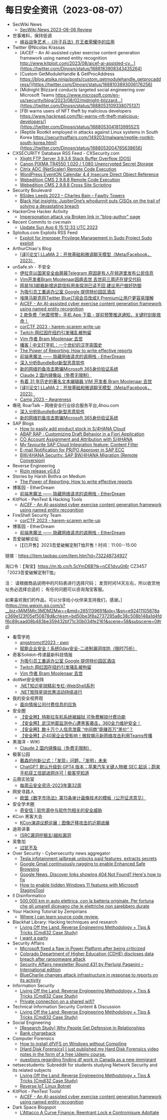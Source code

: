 # 每日安全资讯（2023-08-07）

- SecWiki News
  - [SecWiki News 2023-08-06 Review](http://www.sec-wiki.com/?2023-08-06)
- 世事难料，保持低调
  - [峡谷战争艺术 -《孙子兵法》在王者荣耀中的应用](https://blog.csdn.net/ariesjzj/article/details/132121667)
- Twitter @Nicolas Krassas
  - [AiCEF - An AI-assisted cyber exercise content generation framework using named entity recognition http://www.kitploit.com/2023/08/aicef-ai-assisted-cy...](https://twitter.com/Dinosn/status/1688183908343435264)
  - [Custom GetModuleHandle & GetProcAddress https://blog.atsika.ninja/posts/custom_getmodulehandle_getprocaddress/](https://twitter.com/Dinosn/status/1688103893006176256)
  - [Midnight Blizzard conducts targeted social engineering over Microsoft Teams https://www.microsoft.com/en-us/security/blog/2023/08/02/midnight-blizzard...](https://twitter.com/Dinosn/status/1688053109338075137)
  - [FBI warns users of NFT theft by malicious developers https://www.hackread.com/fbi-warns-nft-theft-malicious-developers/](https://twitter.com/Dinosn/status/1688053041813995521)
  - [Reptile Rootkit employed in attacks against Linux systems in South Korea https://securityaffairs.com/149203/malware/reptile-rootkit-south-korea.html](https://twitter.com/Dinosn/status/1688053004765638656)
- CXSECURITY Database RSS Feed - CXSecurity.com
  - [Xlight FTP Server 3.9.3.6 Stack Buffer Overflow (DOS)](https://cxsecurity.com/issue/WLB-2023080032)
  - [Canon PIXMA TR4550 1.020 / 1.080 Unencrypted Secret Storage](https://cxsecurity.com/issue/WLB-2023080031)
  - [Citrix ADC (NetScaler) Remote Code Execution](https://cxsecurity.com/issue/WLB-2023080030)
  - [WordPress EventON Calendar 4.4 Insecure Direct Object Reference](https://cxsecurity.com/issue/WLB-2023080029)
  - [Webedition CMS 2.9.8.8 Remote Code Execution](https://cxsecurity.com/issue/WLB-2023080028)
  - [Webedition CMS 2.9.8.8 Cross Site Scripting](https://cxsecurity.com/issue/WLB-2023080027)
- Security Boulevard
  - [BSides Leeds 2023 – Charles Bain –  Fawlty Towers](https://securityboulevard.com/2023/08/bsides-leeds-2023-charles-bain-fawlty-towers/)
  - [Black Hat insights: JupiterOne’s whodunnit puts CISOs on the trail of solving a devastating breach](https://securityboulevard.com/2023/08/black-hat-insights-jupiterones-whodunnit-puts-cisos-on-the-trail-of-solving-a-devastating-breach/)
- HackerOne Hacker Activity
  - [Impersonation attack via Broken link in "blog-author" page](https://hackerone.com/reports/1434246)
- Recent Commits to cve:main
  - [Update Sun Aug  6 15:12:33 UTC 2023](https://github.com/trickest/cve/commit/9c25c9d74128996d833c65a0070609c544318b8f)
- Sploitus.com Exploits RSS Feed
  - [Exploit for Improper Privilege Management in Sudo Project Sudo exploit](https://sploitus.com/exploit?id=4331D355-28DD-52B7-AE70-FBB2C3B7BC00&utm_source=rss&utm_medium=rss)
- ArthurChiao's Blog
  - [[译][论文] LLaMA 2：开放基础和微调聊天模型（Meta/Facebook，2023）](https://arthurchiao.github.io/blog/llama2-paper-zh/)
- unSafe.sh - 不安全
  - [伊拉克以国家安全由屏蔽Telegram 原因是有人在频道里发布公民信息](https://buaq.net/go-173793.html)
  - [Vim开发者Bram Moolenaar因病去世 去世前三周还在提交代码](https://buaq.net/go-173794.html)
  - [网易163邮箱新增追踪信标用来探测已读不回 建议用户做好防御](https://buaq.net/go-173795.html)
  - [为吸引员工重返办公室 Google 提供特价园区酒店](https://buaq.net/go-173790.html)
  - [埃隆马斯克将Twitter Blue订阅会员改成X Premium让用户更容易理解](https://buaq.net/go-173796.html)
  - [AiCEF - An AI-assisted cyber exercise content generation framework using named entity recognition](https://buaq.net/go-173789.html)
  - [2 款免费「地震预警」手机 App 下载 - 提前预警推送通知，关键时刻能救命！](https://buaq.net/go-173798.html)
  - [corCTF 2023 - harem-scarem write-up](https://buaq.net/go-173799.html)
  - [Twitch 网红因在纽约引发骚乱被拘留](https://buaq.net/go-173791.html)
  - [Vim 作者 Bram Moolenaar 去世](https://buaq.net/go-173792.html)
  - [播客 | 中文打字机：一个世纪的汉字突围史](https://buaq.net/go-173788.html)
  - [The Power of Reporting: How to write effective reports](https://buaq.net/go-173787.html)
  - [前端黑魔法 —— 隐藏网络请求的调用栈 - EtherDream](https://buaq.net/go-173785.html)
  - [深入分析BundleBot新型恶意软件](https://buaq.net/go-173782.html)
  - [新的网络钓鱼攻击欺骗Microsoft 365身份验证系统](https://buaq.net/go-173783.html)
  - [Claude 2 国内镜像站（免费无限制）](https://buaq.net/go-173784.html)
  - [有着 31 年历史的著名文本编辑器 VIM 开发者 Bram Moolenaar 去世](https://buaq.net/go-173779.html)
  - [[译][论文] LLaMA 2：开放基础和微调聊天模型（Meta/Facebook，2023）](https://buaq.net/go-173797.html)
  - [Camp 2023 – Awareness](https://buaq.net/go-173781.html)
- 嘶吼 RoarTalk – 网络安全行业综合服务平台,4hou.com
  - [深入分析BundleBot新型恶意软件](https://www.4hou.com/posts/JKXg)
  - [新的网络钓鱼攻击欺骗Microsoft 365身份验证系统](https://www.4hou.com/posts/qpD7)
- SAP Blogs
  - [How to easily add product stock in S/4HANA Cloud](https://blogs.sap.com/2023/08/06/how-to-easily-add-product-stock-in-s-4hana-cloud/)
  - [ABAP RAP : Customizing Draft Behavior in a Fiori Application](https://blogs.sap.com/2023/08/06/abap-rap-customizing-draft-behavior-in-a-fiori-application/)
  - [CO Account Assignment and Attribution with S/4HANA](https://blogs.sap.com/2023/08/06/co-account-assignment-and-attribution-with-s-4hana/)
  - [My favourite SAP Cloud Integration feature: Content Filter](https://blogs.sap.com/2023/08/06/my-favourite-sap-cloud-integration-feature-content-filter/)
  - [E-mail Notification for PR/PO Approver in SAP ECC](https://blogs.sap.com/2023/08/06/e-mail-notification-for-pr-po-approver-in-sap/)
  - [BW/4HANA Security: SAP BW/4HANA Migration (Remote Conversion)](https://blogs.sap.com/2023/08/06/bw-4hana-security-sap-bw-4hana-migration-remote-conversion/)
- Reverse Engineering
  - [Rizin release v0.6.0](https://www.reddit.com/r/ReverseEngineering/comments/15k1d6d/rizin_release_v060/)
- Stories by Harsh Bothra on Medium
  - [The Power of Reporting: How to write effective reports](https://hbothra22.medium.com/the-power-of-reporting-how-to-write-effective-reports-4034d6c87eca?source=rss-54fa249211d2------2)
- 博客园 - EtherDream
  - [前端黑魔法 —— 隐藏网络请求的调用栈 - EtherDream](https://www.cnblogs.com/index-html/p/hide-request-initiator.html)
- KitPloit - PenTest & Hacking Tools
  - [AiCEF - An AI-assisted cyber exercise content generation framework using named entity recognition](http://www.kitploit.com/2023/08/aicef-ai-assisted-cyber-exercise.html)
- FireShell Security Team
  - [corCTF 2023 - harem-scarem write-up](https://fireshellsecurity.team/corctf2023-harem-scarem/)
- 博客园 - EtherDream
  - [前端黑魔法 —— 隐藏网络请求的调用栈 - EtherDream](https://www.cnblogs.com/index-html/p/hide-request-initiator.html)
- 吾爱破解论坛
  - [【已开售】2023吾爱破解定制T恤开售！时间：11:00--15:00

链接：https://item.taobao.com/item.htm?id=732248734927

淘口令：【淘宝】https://m.tb.cn/h.5cYmD6B?tk=nCE1dvuGt6r CZ3457 「2023吾爱破解定制T恤」

注：
请根据商品说明中的尺码表进行选择尺码；
发货时间14天左右，所以收货地址务必选择合适的；
有任何问题可以咨询淘宝客服。

如果喜欢我们的作品，可以分享给小伙伴来支持我们，感谢。](https://mp.weixin.qq.com/s?__biz=MjM5Mjc3MDM2Mw==&mid=2651139691&idx=1&sn=e92411105878ac369e123f05ef50878d&chksm=bd50be3f8a2737295a8c38c508b148a1d4fdf6c89caad08b483be359432bf71c30b034fe2161&scene=58&subscene=0#rd)
- 看雪学苑
  - [angstromctf2023 - pwn](https://mp.weixin.qq.com/s?__biz=MjM5NTc2MDYxMw==&mid=2458511583&idx=1&sn=6213024c9aebe18308c20ef3d2fada61&chksm=b18ed85586f9514324faa57c8a240c4446c1fbd72b534f3b363df48f0c8d7728b40923ab4ed2&scene=58&subscene=0#rd)
  - [赋能企业安全！系统0day安全-二进制漏洞攻防（限时75折）](https://mp.weixin.qq.com/s?__biz=MjM5NTc2MDYxMw==&mid=2458511583&idx=2&sn=5abcbfe9689cc31587ec3fa07f5217d3&chksm=b18ed85586f951433532f6e06b1e342136c87c64b365e740d5b7428e53edc06be6f464b0524a&scene=58&subscene=0#rd)
- 奇客Solidot–传递最新科技情报
  - [为吸引员工重返办公室 Google 提供特价园区酒店](https://www.solidot.org/story?sid=75718)
  - [Twitch 网红因在纽约引发骚乱被拘留](https://www.solidot.org/story?sid=75717)
  - [Vim 作者 Bram Moolenaar 去世](https://www.solidot.org/story?sid=75716)
- dotNet安全矩阵
  - [.NET知识星球精彩专栏-WebShell系列](https://mp.weixin.qq.com/s?__biz=MzUyOTc3NTQ5MA==&mid=2247488207&idx=1&sn=7e953a45c3a64a6aaa97796b753cbad6&chksm=fa5abc22cd2d3534fd9781db2499e528597b9704fa936411e15a8fa7fcf25456770e0a9aa7c1&scene=58&subscene=0#rd)
  - [.NET矩阵星球优惠活动持续进行](https://mp.weixin.qq.com/s?__biz=MzUyOTc3NTQ5MA==&mid=2247488207&idx=2&sn=826c9497733d28c9095a47c5e17a6db4&chksm=fa5abc22cd2d35342a275002efefeffeaeb5d295c57310a692ce140f68bf4f0c3445d27e8efb&scene=58&subscene=0#rd)
- 我的安全视界观
  - [面向情报公司付费信息的应急](https://mp.weixin.qq.com/s?__biz=MzI3Njk2OTIzOQ==&mid=2247485338&idx=1&sn=794ae1cf2bb72f67429528a256157b8c&chksm=eb6c25e2dc1bacf48da84f1bc449629fb376400b3489ac0d71c464aa6360de6f6c68ae7cd8dd&scene=58&subscene=0#rd)
- 安全圈
  - [【安全圈】特斯拉车机系统被越狱 可免费解锁付费功能](https://mp.weixin.qq.com/s?__biz=MzIzMzE4NDU1OQ==&mid=2652041383&idx=1&sn=dbd7fd0f1fa42c428e763fb0e0dd4f6c&chksm=f36fdce7c41855f1e0a31747f4dca40c52da6f6349ab957ddafae0e9cd57d93cb78029548007&scene=58&subscene=0#rd)
  - [【安全圈】武汉地震监测中心遭黑客袭击，360全力维护安全！](https://mp.weixin.qq.com/s?__biz=MzIzMzE4NDU1OQ==&mid=2652041383&idx=2&sn=db50b0447574cac8a06833de3ea3b5aa&chksm=f36fdce7c41855f184ad0ee7a3ab6c3ff2c9d1e322e493743de3e68303ec657795eb2497b02d&scene=58&subscene=0#rd)
  - [【安全圈】数十万个人信息泄露 “中间商”竟赚百万“差价”？](https://mp.weixin.qq.com/s?__biz=MzIzMzE4NDU1OQ==&mid=2652041383&idx=3&sn=007f24a7d3d639df2749b855df8b644d&chksm=f36fdce7c41855f1bbcbb746ccd2df65b9918b6057670b41e66a5554760d2205a7acef0dc5a3&scene=58&subscene=0#rd)
  - [【安全圈】近40家企业受影响！微软揭示新网络攻击利用Teams传播](https://mp.weixin.qq.com/s?__biz=MzIzMzE4NDU1OQ==&mid=2652041383&idx=4&sn=bc71f317b43409cc866ebb4b990784c7&chksm=f36fdce7c41855f1279277701cb64c67f50be6054863707624377c01991f863a6abbcaca4415&scene=58&subscene=0#rd)
- 黑海洋 - WIKI
  - [Claude 2 国内镜像站（免费无限制）](https://blog.upx8.com/3748)
- 极客公园
  - [戴森的创新公式：「发现」问题，「发明」未来](https://mp.weixin.qq.com/s?__biz=MTMwNDMwODQ0MQ==&mid=2653005349&idx=1&sn=b56becde83ac18d5c37a15945fece67e&chksm=7e54db9349235285d7f1b066354d13ae9d3a3902cd48b02b3aba9643a2a4d378cd5df1a0c985&scene=58&subscene=0#rd)
  - [ChatGPT 默认升级到 GPT4 版本；苹果汽车关键人物被 SEC 起诉；蔚来手机获工信部进网许可 | 极客早知道](https://mp.weixin.qq.com/s?__biz=MTMwNDMwODQ0MQ==&mid=2653005348&idx=1&sn=94c040f40cda751d3cd3b75c9bf1b312&chksm=7e54db9249235284fef0fc07e8e2c66b203c46a37f8deacd124ae54df251ee5d6abdc05817dc&scene=58&subscene=0#rd)
- 云鼎实验室
  - [每周云安全资讯-2023年第32周](https://mp.weixin.qq.com/s?__biz=MzU3ODAyMjg4OQ==&mid=2247494987&idx=1&sn=3d81dace16736ba8f8c5ecd0a2a51227&chksm=fd7911cdca0e98db7cef10787d482b7106c3d59333c1be9c0a508b6306ec7f83a57b3b47b1b5&scene=58&subscene=0#rd)
- 网安寻路人
  - [欧盟《数字市场法》第15条审计画像技术的模板（公开征求意见）](https://mp.weixin.qq.com/s?__biz=MzIxODM0NDU4MQ==&mid=2247500189&idx=1&sn=bc7fffd862ab181718c701e670b6a85a&chksm=97e97c77a09ef5617e06ba387f2b5a5e36fabca954c456649a2081fa1f45d20265b7b4230258&scene=58&subscene=0#rd)
- 安全学术圈
  - [奇安信 | 软件源中与软件包相关的安全威胁](https://mp.weixin.qq.com/s?__biz=MzU5MTM5MTQ2MA==&mid=2247489312&idx=1&sn=0a1488ea54a855294f646e2e9eba4b73&chksm=fe2ee8abc95961bd4aee85adaa7b76f6b4ebf05b192d764f6338a6e402eeda481e36a92780a6&scene=58&subscene=0#rd)
- KCon 黑客大会
  - [KCon演讲议题巡展｜图像迁移攻击的近期进展](https://mp.weixin.qq.com/s?__biz=MzIzOTAwNzc1OQ==&mid=2651136933&idx=1&sn=85ca7e138a4359c926a9d3e43344a908&chksm=f2c122c5c5b6abd3d18fdfa920a682d40a508675d2d597e26cc07c215a9ad8779b80ffc5da29&scene=58&subscene=0#rd)
- 迪哥讲事
  - [(SRC漏洞挖掘五)越权漏洞](https://mp.weixin.qq.com/s?__biz=MzIzMTIzNTM0MA==&mid=2247491326&idx=1&sn=9faefd1f7675cc5ee24b5771a14688d6&chksm=e8a6149ddfd19d8b9a843b88781af7882b8010c85b07c3c19895377527d9c34d1ee2bd381b20&scene=58&subscene=0#rd)
- 吴鲁加
  - [过犹不及](https://mp.weixin.qq.com/s?__biz=Mzg5NDY4ODM1MA==&mid=2247484472&idx=1&sn=dc616304b4f48e66364c7371650a2cd4&chksm=c01a8909f76d001fdb4c3993e4ceea0940c9f30069943b1bde06de357792476d7cb63f52832b&scene=58&subscene=0#rd)
- Over Security - Cybersecurity news aggregator
  - [Tesla infotainment jailbreak unlocks paid features, extracts secrets](https://www.bleepingcomputer.com/news/security/tesla-infotainment-jailbreak-unlocks-paid-features-extracts-secrets/)
  - [Google Gmail continuously nagging to enable Enhanced Safe Browsing](https://www.bleepingcomputer.com/news/google/google-gmail-continuously-nagging-to-enable-enhanced-safe-browsing/)
  - [Google News, Discover links showing 404 Not Found? Here's how to fix](https://www.bleepingcomputer.com/news/technology/google-news-discover-links-showing-404-not-found-heres-how-to-fix/)
  - [How to enable hidden Windows 11 features with Microsoft StagingTool](https://www.bleepingcomputer.com/news/microsoft/how-to-enable-hidden-windows-11-features-with-microsoft-stagingtool/)
- Il Disinformatico
  - [500.000 km in auto elettrica, con la batteria originale. Per fortuna che gli umarell dicevano che le elettriche non sarebbero durate](http://attivissimo.blogspot.com/2023/08/500000-km-in-auto-elettrica-con-la.html)
- Your Hacking Tutorial by Zempirians
  - [Where I can learn source code review.](https://www.reddit.com/r/HowToHack/comments/15juc5b/where_i_can_learn_source_code_review/)
- Blackhat Library: Hacking techniques and research
  - [Living Off the Land: Reverse Engineering Methodology + Tips & Tricks (Cmdl32 Case Study)](https://www.reddit.com/r/blackhat/comments/15k1ahr/living_off_the_land_reverse_engineering/)
  - [I want a party](https://www.reddit.com/r/blackhat/comments/15k4ooz/i_want_a_party/)
- Security Affairs
  - [Microsoft fixed a flaw in Power Platform after being criticized](https://securityaffairs.com/149237/hacking/microsoft-power-platform-flaw.html)
  - [Colorado Department of Higher Education (CDHE) discloses data breach after ransomware attack](https://securityaffairs.com/149228/data-breach/colorado-department-of-higher-education-data-breach.html)
  - [Security Affairs newsletter Round 431 by Pierluigi Paganini – International edition](https://securityaffairs.com/149224/breaking-news/security-affairs-newsletter-round-431-by-pierluigi-paganini-international-edition.html)
  - [BlueCharlie changes attack infrastructure in response to reports on its activity](https://securityaffairs.com/149213/apt/bluecharlie-changes-attack-infrastructure.html)
- Information Security
  - [Living Off the Land: Reverse Engineering Methodology + Tips & Tricks (Cmdl32 Case Study)](https://www.reddit.com/r/Information_Security/comments/15k19yy/living_off_the_land_reverse_engineering/)
  - [Private connection on a shared wifi?](https://www.reddit.com/r/Information_Security/comments/15jgs8b/private_connection_on_a_shared_wifi/)
- Technical Information Security Content & Discussion
  - [Living Off the Land: Reverse Engineering Methodology + Tips & Tricks (Cmdl32 Case Study)](https://www.reddit.com/r/netsec/comments/15k19us/living_off_the_land_reverse_engineering/)
- Social Engineering
  - [[Research Study] Why People Get Defensive in Relationships](https://www.reddit.com/r/SocialEngineering/comments/15jyht6/research_study_why_people_get_defensive_in/)
  - [Bank chargeback](https://www.reddit.com/r/SocialEngineering/comments/15jq4ds/bank_chargeback/)
- Computer Forensics
  - [How to install dfVFS on Windows without Compiling](https://www.reddit.com/r/computerforensics/comments/15jup3t/how_to_install_dfvfs_on_windows_without_compiling/)
  - [[Hard Disk Forensics] I just published my Hard Disk Forensics video notes in the form of a free Udemy course.](https://www.reddit.com/r/computerforensics/comments/15jb1fr/hard_disk_forensics_i_just_published_my_hard_disk/)
  - [questions regarding finding df work in Canada as a new immigrant](https://www.reddit.com/r/computerforensics/comments/15jfx7z/questions_regarding_finding_df_work_in_canada_as/)
- netsecstudents: Subreddit for students studying Network Security and its related subjects
  - [Living Off the Land: Reverse Engineering Methodology + Tips & Tricks (Cmdl32 Case Study)](https://www.reddit.com/r/netsecstudents/comments/15k19ws/living_off_the_land_reverse_engineering/)
  - [Reverse IoT Linux Botnet](https://www.reddit.com/r/netsecstudents/comments/15jka2y/reverse_iot_linux_botnet/)
- KitPloit - PenTest Tools!
  - [AiCEF - An AI-assisted cyber exercise content generation framework using named entity recognition](http://www.kitploit.com/2023/08/aicef-ai-assisted-cyber-exercise.html)
- Dark Space Blogspot
  - [L'Attacco A Curve Finance: Reentrant Lock e Contromisure Adottate](http://darkwhite666.blogspot.com/2023/08/lattacco-curve-finance-reentrant-lock-e.html)
